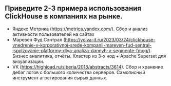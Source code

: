 ##  Приведите 2-3 примера использования ClickHouse в компаниях на рынке.
- Яндекс Метрика (https://metrica.yandex.com/). Сбор и анализ активности пользователей на сайтах
- Маревен Фуд Сэнтрал (https://yolva-it.ru/2023/03/24/clickhouse-vnedrenie-v-korporativnoj-srede-kompanii-mareven-fud-sentral-ispolzovanie-platformy-dlya-analiza-dannyh-v-segmente-fmcg/). Бизнес аналитика, отчёты. Кластер из 3-х нод + Apache Superset для визуализации.
- VK (https://highload.ru/siberia/2018/abstracts/3614). Сбор и хранение дебаг логов с большого количества серверов. Самописный инструмент агрегирования сырых данных.
